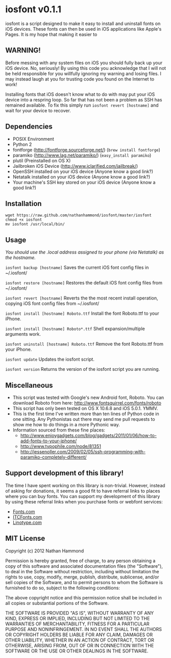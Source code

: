 # iosfont v0.1.1

iosfont is a script designed to make it easy to install and uninstall fonts on iOS devices. These fonts can then be used in iOS applications like Apple's Pages. It is my hope that making it easier to 

## WARNING!
Before messing with any system files on iOS you should fully back up your iOS device. No, seriously! By using this code you acknowledge that I will not be held responsible for you willfully ignoring my warning and losing files. I may instead laugh at you for trusting code you found on the Internet to work!

Installing fonts that iOS doesn't know what to do with may put your iOS device into a respring loop. So far that has not been a problem as SSH has remained available. To fix this simply run ```iosfont revert [hostname]``` and wait for your device to recover.

## Dependencies
- POSIX Environment
- Python 2
- fontforge (http://fontforge.sourceforge.net/) (```brew install fontforge```)
- paramiko (http://www.lag.net/paramiko/) (```easy_install paramiko```)
- plutil (Preinstalled on OS X)
- Jailbroken iOS Device (http://www.iclarified.com/jailbreak/)
- OpenSSH installed on your iOS device (Anyone know a good link?)
- Netatalk installed on your iOS device (Anyone know a good link?)
- Your machine's SSH key stored on your iOS device (Anyone know a good link?)

## Installation
    wget https://raw.github.com/nathanhammond/iosfont/master/iosfont
    chmod +x iosfont
    mv iosfont /usr/local/bin/

## Usage
*You should use the .local address assigned to your phone (via Netatalk) as the hostname.*

```iosfont backup [hostname]```
Saves the current iOS font config files in ~/.iosfont/

```iosfont restore [hostname]```
Restores the default iOS font config files from ~/.iosfont/

```iosfont revert [hostname]```
Reverts the the most recent install operation, copying iOS font config files from ~/.iosfont/

```iosfont install [hostname] Roboto.ttf```
Install the font Roboto.ttf to your iPhone.

```iosfont install [hostname] Roboto*.ttf```
Shell expansion/multiple arguments work.

```iosfont uninstall [hostname] Roboto.ttf```
Remove the font Roboto.ttf from your iPhone.

```iosfont update```
Updates the iosfont script.

```iosfont version```
Returns the version of the iosfont script you are running.

## Miscellaneous
- This script was tested with Google's new Android font, Roboto. You can download Roboto from here: http://www.fontsquirrel.com/fonts/roboto
- This script has only been tested on OS X 10.6.8 and iOS 5.0.1. YMMV.
- This is the first time I've written more than ten lines of Python code in one sitting. Any Pythonistas out there may send me pull requests to show me how to do things in a more Pythonic way.
- Information sourced from these fine places:
  - http://www.enjoygadgets.com/blog/gadgets/2011/01/06/how-to-add-fonts-to-your-iphone/
  - http://www.typophile.com/node/81351
  - http://jessenoller.com/2009/02/05/ssh-programming-with-paramiko-completely-different/

## Support development of this library!
The time I have spent working on this library is non-trivial. However, instead of asking for donations, it seems a good fit to have referral links to places where you can buy fonts. You can support my development of this library by using these referral links when you purchase fonts or webfont services:

- [Fonts.com](http://www.kqzyfj.com/click-5625191-5765012 "Fonts.com referral link.")<img src="http://www.tqlkg.com/image-5625191-5765012" width="1" height="1" border="0"/>
- [ITCFonts.com](http://www.kqzyfj.com/click-5625191-5529320 "ITCFonts.com referral link.")<img src="http://www.tqlkg.com/image-5625191-5529320" width="1" height="1" border="0"/>
- [Linotype.com](http://www.kqzyfj.com/click-5625191-10532874 "Linotype.com referral link.")<img src="http://www.tqlkg.com/image-5625191-10532874" width="1" height="1" border="0"/>

## MIT License
Copyright (c) 2012 Nathan Hammond

Permission is hereby granted, free of charge, to any person obtaining a copy of this software and associated documentation files (the "Software"), to deal in the Software without restriction, including without limitation the rights to use, copy, modify, merge, publish, distribute, sublicense, and/or sell copies of the Software, and to permit persons to whom the Software is furnished to do so, subject to the following conditions:

The above copyright notice and this permission notice shall be included in all copies or substantial portions of the Software.

THE SOFTWARE IS PROVIDED "AS IS", WITHOUT WARRANTY OF ANY KIND, EXPRESS OR IMPLIED, INCLUDING BUT NOT LIMITED TO THE WARRANTIES OF MERCHANTABILITY, FITNESS FOR A PARTICULAR PURPOSE AND NONINFRINGEMENT. IN NO EVENT SHALL THE AUTHORS OR COPYRIGHT HOLDERS BE LIABLE FOR ANY CLAIM, DAMAGES OR OTHER LIABILITY, WHETHER IN AN ACTION OF CONTRACT, TORT OR OTHERWISE, ARISING FROM, OUT OF OR IN CONNECTION WITH THE SOFTWARE OR THE USE OR OTHER DEALINGS IN THE SOFTWARE.